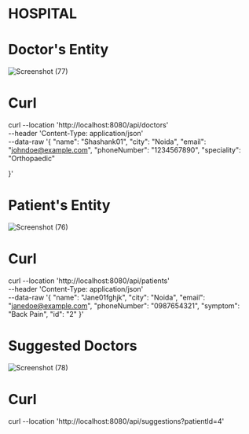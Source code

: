 #                                     HOSPITAL

# Doctor's Entity
![Screenshot (77)](https://github.com/Shankyahlawat/Hospital/assets/139940082/52d5bef9-037e-42a1-9f86-73eedc8bc07b)

# Curl
curl --location 'http://localhost:8080/api/doctors' \
--header 'Content-Type: application/json' \
--data-raw '{
  "name": "Shashank01",
  "city": "Noida",
  "email": "johndoe@example.com",
  "phoneNumber": "1234567890",
  "speciality": "Orthopaedic"
 
  
}'

# Patient's Entity
![Screenshot (76)](https://github.com/Shankyahlawat/Hospital/assets/139940082/384b7798-3518-4f00-b6fb-11c0c2da2e29)

# Curl
curl --location 'http://localhost:8080/api/patients' \
--header 'Content-Type: application/json' \
--data-raw '{
  "name": "Jane01fghjk",
  "city": "Noida",
  "email": "janedoe@example.com",
  "phoneNumber": "0987654321",
  "symptom": "Back Pain",
  "id": "2"
}'

# Suggested Doctors
![Screenshot (78)](https://github.com/Shankyahlawat/Hospital/assets/139940082/97f59680-73fc-467b-b60a-facbe6204db5)

# Curl
curl --location 'http://localhost:8080/api/suggestions?patientId=4'
